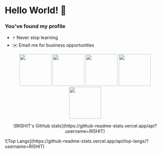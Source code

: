 # Hello World! 💠
### You've found my profile 

- ⚡ Never stop learning
- ✉️ Email me for business opportunities

<p align="center">
  <img name="vscode" src="https://media.giphy.com/media/IdyAQJVN2kVPNUrojM/giphy.gif" width="100">

 <img name="javascript" src="https://media.giphy.com/media/ln7z2eWriiQAllfVcn/giphy.gif" width="100">

 <img name="html5" src="https://media.giphy.com/media/XAxylRMCdpbEWUAvr8/giphy.gif" width="100">
  
   <img name="css3" src="https://media.giphy.com/media/fsEaZldNC8A1PJ3mwp/giphy.gif" width="100">
  
  <img name="github" src="https://media.giphy.com/media/KzJkzjggfGN5Py6nkT/giphy.gif" width="100">
</p>

<p align="center">
![RISHIT's GitHub stats](https://github-readme-stats.vercel.app/api?username=RI5HIT)
</p>
![Top Langs](https://github-readme-stats.vercel.app/api/top-langs/?username=RI5HIT)
